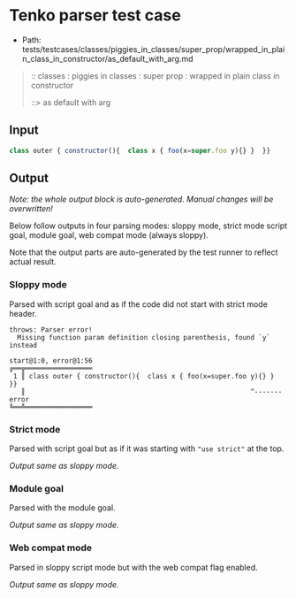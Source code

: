 # Tenko parser test case

- Path: tests/testcases/classes/piggies_in_classes/super_prop/wrapped_in_plain_class_in_constructor/as_default_with_arg.md

> :: classes : piggies in classes : super prop : wrapped in plain class in constructor
>
> ::> as default with arg

## Input

`````js
class outer { constructor(){  class x { foo(x=super.foo y){} }  }}
`````

## Output

_Note: the whole output block is auto-generated. Manual changes will be overwritten!_

Below follow outputs in four parsing modes: sloppy mode, strict mode script goal, module goal, web compat mode (always sloppy).

Note that the output parts are auto-generated by the test runner to reflect actual result.

### Sloppy mode

Parsed with script goal and as if the code did not start with strict mode header.

`````
throws: Parser error!
  Missing function param definition closing parenthesis, found `y` instead

start@1:0, error@1:56
╔══╦═════════════════
 1 ║ class outer { constructor(){  class x { foo(x=super.foo y){} }  }}
   ║                                                         ^------- error
╚══╩═════════════════

`````

### Strict mode

Parsed with script goal but as if it was starting with `"use strict"` at the top.

_Output same as sloppy mode._

### Module goal

Parsed with the module goal.

_Output same as sloppy mode._

### Web compat mode

Parsed in sloppy script mode but with the web compat flag enabled.

_Output same as sloppy mode._
